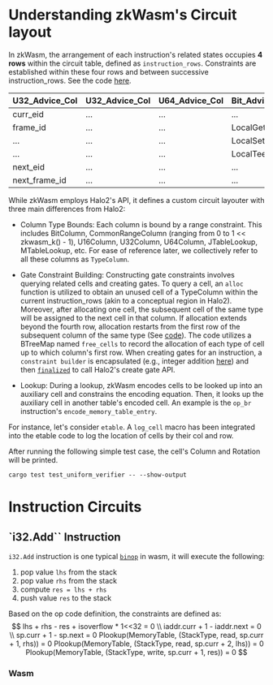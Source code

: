 # Understanding zkWasm's Circuit layout
In zkWasm, the arrangement of each instruction's related states occupies **4 rows** within the circuit table, defined as `instruction_rows`. Constraints are established within these four rows and between successive instruction_rows. See the code [here](./crates/zkwasm/src/circuits/etable/mod.rs#L219).

| U32_Advice_Col | U32_Advice_Col | U64_Advice_Col | Bit_Advice_Col | …         | Bit_Advice_Col | U8_Advice_Col | … |
|----------------|----------------|----------------|----------------|-----------|----------------|---------------|---|
| curr_eid       | …              | …              |    ...         | GlobalGet | Select         |   ...         |   |
|   frame_id   | …              | …              | LocalGet       | GlobalSet | Return         |   ...         |   |
| …              | …              | …              | LocalSet       | Const     | Bin            |   ...         |   |
| …              | …              | …              | LocalTee       | Drop      | Unary          |   ...         |   |
| next_eid       | …              | …              |    ...         | ... | 
| next_frame_id  | …              | …              |    ...         | ... | 

While zkWasm employs Halo2's API, it defines a custom circuit layouter with three main differences from Halo2:

- Column Type Bounds: Each column is bound by a range constraint. This includes BitColumn, CommonRangeColumn (ranging from 0 to 1 << zkwasm_k() - 1), U16Column, U32Column, U64Column, JTableLookup, MTableLookup, etc. For ease of reference later, we collectively refer to all these columns as `TypeColumn`.

- Gate Constraint Building: Constructing gate constraints involves querying related cells and creating gates. To query a cell, an `alloc` function is utilized to obtain an unused cell of a TypeColumn within the current instruction_rows (akin to a conceptual region in Halo2). Moreover, after allocating one cell, the subsequent cell of the same type will be assigned to the next cell in that column. If allocation extends beyond the fourth row, allocation restarts from the first row of the subsequent column of the same type (See [code](./crates/zkwasm/src/circuits/etable/allocator.rs#L335)). The code utilizes a BTreeMap named `free_cells` to record the allocation of each type of cell up to which column's first row. When creating gates for an instruction, a `constraint builder` is encapsulated (e.g., integer addition [here](./crates/zkwasm/src/circuits/etable/op_configure/op_bin.rs#L168)) and then [`finalized`](./crates/zkwasm/src/circuits/etable/constraint_builder.rs#L61) to call Halo2's create gate API.

- Lookup: During a lookup, zkWasm encodes cells to be looked up into an auxiliary cell and constrains the encoding equation. Then, it looks up the auxiliary cell in another table's encoded cell. An example is the `op_br` instruction's `encode_memory_table_entry`.

For instance, let's consider `etable`. A `log_cell` macro has been integrated into the etable code to log the location of cells by their col and row.

After running the following simple test case, the cell's Column and Rotation will be printed.
```
cargo test test_uniform_verifier -- --show-output
```

# Instruction Circuits
## `i32.Add`` Instruction
`i32.Add` instruction is one typical [`binop`](https://webassembly.github.io/spec/core/exec/instructions.html#t-mathsf-xref-syntax-instructions-syntax-binop-mathit-binop) in wasm, it will execute the following:
1. pop value `lhs` from the stack 
2. pop value `rhs` from the stack 
3. compute `res = lhs + rhs`
4. push value `res` to the stack

Based on the op code definition, the constraints are defined as:
$$
lhs + rhs - res + isoverflow * 1<<32 = 0 \\
iaddr.curr + 1 - iaddr.next = 0 \\
sp.curr + 1 - sp.next = 0
Plookup(MemoryTable, (StackType, read, sp.curr + 1, rhs)) = 0
Plookup(MemoryTable, (StackType, read, sp.curr + 2, lhs)) = 0
Plookup(MemoryTable, (StackType, write, sp.curr + 1, res)) = 0
$$

### Wasm 